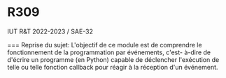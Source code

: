 # R309
IUT R&amp;T 2022-2023 / SAE-32

=== Reprise du sujet:
L'objectif de ce module est de comprendre le fonctionnement de la programmation par événements, c'est-
à-dire de d'écrire un programme (en Python) capable de déclencher l'exécution de telle ou telle fonction
callback pour réagir à la réception d'un événement.
